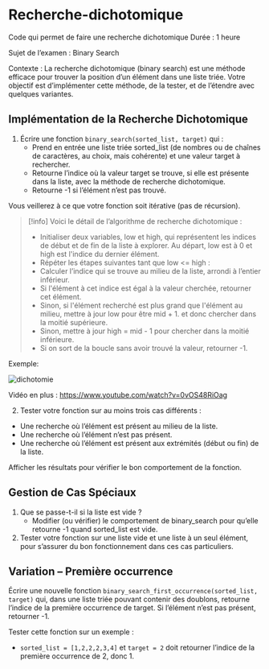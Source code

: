 # Recherche-dichotomique
Code qui permet de faire une recherche dichotomique
Durée : 1 heure


Sujet de l’examen : Binary Search

Contexte : La recherche dichotomique (binary search) est une méthode efficace pour trouver la position d’un élément dans une liste triée. Votre objectif est d’implémenter cette méthode, de la tester, et de l’étendre avec quelques variantes.

## Implémentation de la Recherche Dichotomique 

1.	Écrire une fonction `binary_search(sorted_list, target)` qui :
	- Prend en entrée une liste triée sorted_list (de nombres ou de chaînes de caractères, au choix, mais cohérente) et une valeur target à rechercher.
	- Retourne l’indice où la valeur target se trouve, si elle est présente dans la liste, avec la méthode de recherche dichotomique.
	- Retourne -1 si l’élément n’est pas trouvé.

Vous veillerez à ce que votre fonction soit itérative (pas de récursion).

>[!info]
Voici le détail de l’algorithme de recherche dichotomique :
> - Initialiser deux variables, low et high, qui représentent les indices de début et de fin de la liste à explorer. Au départ, low est à 0 et high est l'indice du dernier élément.
> - Répéter les étapes suivantes tant que low <= high :
> - Calculer l’indice qui se trouve au milieu de la liste, arrondi à l’entier inférieur.
> - Si l'élément à cet indice est égal à la valeur cherchée, retourner cet élément.
> - Sinon, si l'élément recherché est plus grand que l'élément au milieu, mettre à jour low pour être mid + 1. et donc chercher dans la moitié supérieure.
> - Sinon, mettre à jour high = mid - 1 pour chercher dans la moitié inférieure.
> - Si on sort de la boucle sans avoir trouvé la valeur, retourner -1.


Exemple:

![dichotomie](dichotomie.png)

Vidéo en plus : https://www.youtube.com/watch?v=0vOS48RiOag


2.	Tester votre fonction sur au moins trois cas différents :
- Une recherche où l’élément est présent au milieu de la liste.
- Une recherche où l’élément n’est pas présent.
- Une recherche où l’élément est présent aux extrémités (début ou fin) de la liste.

Afficher les résultats pour vérifier le bon comportement de la fonction.

## Gestion de Cas Spéciaux 

1.	Que se passe-t-il si la liste est vide ?
    - Modifier (ou vérifier) le comportement de binary_search pour qu’elle retourne -1 quand sorted_list est vide.
2.	Tester votre fonction sur une liste vide et une liste à un seul élément, pour s’assurer du bon fonctionnement dans ces cas particuliers.

## Variation – Première occurrence

Écrire une nouvelle fonction `binary_search_first_occurrence(sorted_list, target)` qui, dans une liste triée pouvant contenir des doublons, retourne l’indice de la première occurrence de target. Si l’élément n’est pas présent, retourner -1.

Tester cette fonction sur un exemple :
- `sorted_list = [1,2,2,2,3,4]` et `target = 2` doit retourner l’indice de la première occurrence de 2, donc 1.
